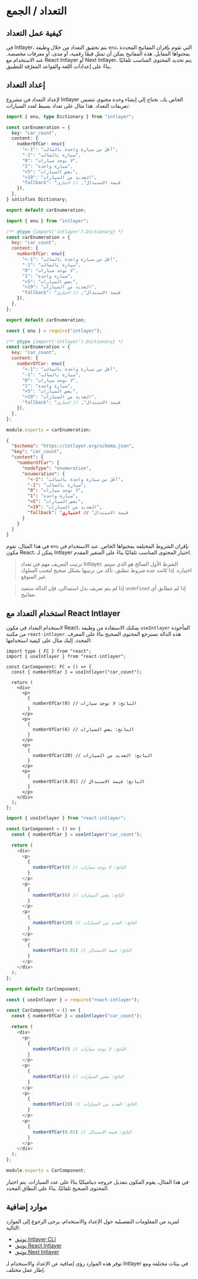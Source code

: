 # التعداد / الجمع

## كيفية عمل التعداد

في Intlayer، يتم تحقيق التعداد من خلال وظيفة `enu`، التي تقوم بإقران المفاتيح المحددة بمحتواها المقابل. هذه المفاتيح يمكن أن تمثل قيمًا رقمية، أو مدى، أو معرفات مخصصة. عند الاستخدام مع React Intlayer أو Next Intlayer، يتم تحديد المحتوى المناسب تلقائيًا بناءً على إعدادات اللغة والقواعد المعرّفة للتطبيق.

## إعداد التعداد

لإعداد التعداد في مشروع Intlayer الخاص بك، تحتاج إلى إنشاء وحدة محتوى تتضمن تعريفات التعداد. هذا مثال على تعداد بسيط لعدد السيارات:

```typescript fileName="**/*.content.ts" contentDeclarationFormat="typescript"
import { enu, type Dictionary } from "intlayer";

const carEnumeration = {
  key: "car_count",
  content: {
    numberOfCar: enu({
      "<-1": "أقل من سيارة واحدة بالسالب",
      "-1": "سيارة بالسالب",
      "0": "لا توجد سيارات",
      "1": "سيارة واحدة",
      ">5": "بعض السيارات",
      ">19": "العديد من السيارات",
      "fallback": "قيمة الاستبدال", // اختياري
    }),
  },
} satisfies Dictionary;

export default carEnumeration;
```

```javascript fileName="**/*.content.mjs" contentDeclarationFormat="esm"
import { enu } from "intlayer";

/** @type {import('intlayer').Dictionary} */
const carEnumeration = {
  key: "car_count",
  content: {
    numberOfCar: enu({
      "<-1": "أقل من سيارة واحدة بالسالب",
      "-1": "سيارة بالسالب",
      "0": "لا توجد سيارات",
      "1": "سيارة واحدة",
      ">5": "بعض السيارات",
      ">19": "العديد من السيارات",
      "fallback": "قيمة الاستبدال", // اختياري
    }),
  },
};

export default carEnumeration;
```

```javascript fileName="**/*.content.cjs" contentDeclarationFormat="commonjs"
const { enu } = require("intlayer");

/** @type {import('intlayer').Dictionary} */
const carEnumeration = {
  key: "car_count",
  content: {
    numberOfCar: enu({
      "<-1": "أقل من سيارة واحدة بالسالب",
      "-1": "سيارة بالسالب",
      "0": "لا توجد سيارات",
      "1": "سيارة واحدة",
      ">5": "بعض السيارات",
      ">19": "العديد من السيارات",
      "fallback": "قيمة الاستبدال", // اختياري
    }),
  },
};

module.exports = carEnumeration;
```

```json fileName="**/*.content.json" contentDeclarationFormat="json"
{
  "$schema": "https://intlayer.org/schema.json",
  "key": "car_count",
  "content": {
    "numberOfCar": {
      "nodeType": "enumeration",
      "enumeration": {
        "<-1": "أقل من سيارة واحدة بالسالب",
        "-1": "سيارة بالسالب",
        "0": "لا توجد سيارات",
        "1": "سيارة واحدة",
        ">5": "بعض السيارات",
        ">19": "العديد من السيارات",
        "fallback": "قيمة الاستبدال" // اختياري
      }
    }
  }
}
```

في هذا المثال، تقوم `enu` بإقران الشروط المختلفة بمحتواها الخاص. عند الاستخدام في مكون React، يمكن لـ Intlayer اختيار المحتوى المناسب تلقائيًا بناءً على المتغير المقدم.

> ترتيب التعريف مهم في تعداد Intlayer. الشرط الأول الصالح هو الذي سيتم اختياره. إذا كانت عدة شروط تنطبق، تأكد من ترتيبها بشكل صحيح لتجنب السلوك غير المتوقع.

> إذا لم يتم تعريف بدل استبدالي، فإن الدالة ستعيد `undefined` إذا لم تتطابق أي مفاتيح.

## استخدام التعداد مع React Intlayer

لاستخدام التعداد في مكون React، يمكنك الاستفادة من وظيفة `useIntlayer` المأخوذة من مكتبة `react-intlayer`. هذه الدالة تسترجع المحتوى الصحيح بناءً على المعرف المحدد. إليك مثال على كيفية استخدامها:

```tsx fileName="**/*.tsx" codeFormat="typescript"
import type { FC } from "react";
import { useIntlayer } from "react-intlayer";

const CarComponent: FC = () => {
  const { numberOfCar } = useIntlayer("car_count");

  return (
    <div>
      <p>
        {
          numberOfCar(0) // الناتج: لا توجد سيارات
        }
      </p>
      <p>
        {
          numberOfCar(6) // الناتج: بعض السيارات
        }
      </p>
      <p>
        {
          numberOfCar(20) // الناتج: العديد من السيارات
        }
      </p>
      <p>
        {
          numberOfCar(0.01) // الناتج: قيمة الاستبدال
        }
      </p>
    </div>
  );
};
```

```javascript fileName="**/*.mjx" codeFormat="esm"
import { useIntlayer } from "react-intlayer";

const CarComponent = () => {
  const { numberOfCar } = useIntlayer("car_count");

  return (
    <div>
      <p>
        {
          numberOfCar(0) // الناتج: لا توجد سيارات
        }
      </p>
      <p>
        {
          numberOfCar(6) // الناتج: بعض السيارات
        }
      </p>
      <p>
        {
          numberOfCar(20) // الناتج: العديد من السيارات
        }
      </p>
      <p>
        {
          numberOfCar(0.01) // الناتج: قيمة الاستبدال
        }
      </p>
    </div>
  );
};

export default CarComponent;
```

```javascript fileName="**/*.cjs" codeFormat="commonjs"
const { useIntlayer } = require("react-intlayer");

const CarComponent = () => {
  const { numberOfCar } = useIntlayer("car_count");

  return (
    <div>
      <p>
        {
          numberOfCar(0) // الناتج: لا توجد سيارات
        }
      </p>
      <p>
        {
          numberOfCar(6) // الناتج: بعض السيارات
        }
      </p>
      <p>
        {
          numberOfCar(20) // الناتج: العديد من السيارات
        }
      </p>
      <p>
        {
          numberOfCar(0.01) // الناتج: قيمة الاستبدال
        }
      </p>
    </div>
  );
};

module.exports = CarComponent;
```

في هذا المثال، يقوم المكون بتعديل خروجه ديناميكيًا بناءً على عدد السيارات. يتم اختيار المحتوى الصحيح تلقائيًا، بناءً على النطاق المحدد.

## موارد إضافية

لمزيد من المعلومات التفصيلية حول الإعداد والاستخدام، يرجى الرجوع إلى الموارد التالية:

- [توثيق Intlayer CLI](https://github.com/aymericzip/intlayer/blob/main/docs/ar/intlayer_cli.md)
- [توثيق React Intlayer](https://github.com/aymericzip/intlayer/blob/main/docs/ar/intlayer_with_create_react_app.md)
- [توثيق Next Intlayer](https://github.com/aymericzip/intlayer/blob/main/docs/ar/intlayer_with_nextjs_15.md)

توفر هذه الموارد رؤى إضافية عن الإعداد والاستخدام لـ Intlayer في بيئات مختلفة ومع إطار عمل مختلف.
